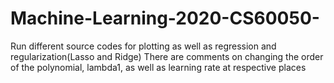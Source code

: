 # Machine-Learning-2020-CS60050-
Run different source codes for plotting as well as regression and regularization(Lasso and Ridge)
There are comments on changing the order of the polynomial, lambda1, as well as learning rate  at respective places